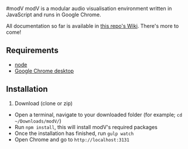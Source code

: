 #modV
modV is a modular audio visualisation environment written in JavaScript and runs in Google Chrome.

All documentation so far is available in [this repo's Wiki](https://github.com/2xAA/modV/wiki). There's more to come!

## Requirements
- [node](https://nodejs.org/download/)
- [Google Chrome desktop](https://www.google.com/chrome/browser/desktop/)

## Installation
1. Download (clone or zip)
* Open a terminal, navigate to your downloaded folder (for example; ```cd ~/Downloads/modV/```)
* Run ```npm install```, this will install modV's required packages
* Once the installation has finished, run ```gulp watch```
* Open Chrome and go to ```http://localhost:3131```
